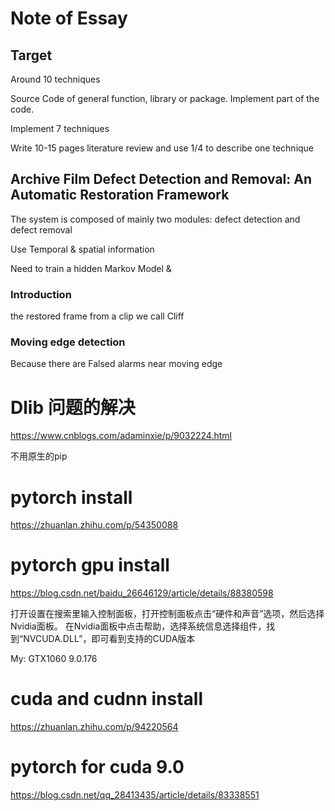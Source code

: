 # Note of Essay

## Target

Around 10 techniques 

Source Code of general function, library or package. Implement part of the code.

Implement 7 techniques

Write 10-15 pages literature review and use 1/4 to describe one technique

## Archive Film Defect Detection and Removal: An Automatic Restoration Framework

The system is composed of mainly two modules: defect detection and defect removal

Use Temporal & spatial information

Need to train a hidden Markov Model & 

### Introduction

the restored frame from a clip we call Cliff



### Moving edge detection

Because there are Falsed alarms near moving edge 

# Dlib 问题的解决

https://www.cnblogs.com/adaminxie/p/9032224.html

不用原生的pip

# pytorch install

https://zhuanlan.zhihu.com/p/54350088

# pytorch gpu install

https://blog.csdn.net/baidu_26646129/article/details/88380598

打开设置在搜索里输入控制面板，打开控制面板点击“硬件和声音”选项，然后选择Nvidia面板。 在Nvidia面板中点击帮助，选择系统信息选择组件，找到“NVCUDA.DLL”，即可看到支持的CUDA版本

My: GTX1060 9.0.176

# cuda and cudnn install

https://zhuanlan.zhihu.com/p/94220564

# pytorch for cuda 9.0

https://blog.csdn.net/qq_28413435/article/details/83338551
